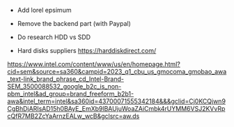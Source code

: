 - Add lorel epsimum

- Remove the backend part (with Paypal)


- Do research HDD vs SDD

- Hard disks suppliers
https://harddiskdirect.com/

https://www.intel.com/content/www/us/en/homepage.html?cid=sem&source=sa360&campid=2023_q1_cbu_us_gmocoma_gmobao_awa_text-link_brand_phrase_cd_Intel-Brand-SEM_3500088532_google_b2c_is_non-pbm_intel&ad_group=brand_freeform_b2b1-awa&intel_term=intel&sa360id=43700071555342184&&&gclid=Cj0KCQjwn9CgBhDjARIsAD15h0BAyE_EmXb9lBAUjuWoaZAiCmbk4rUYMM6VSJ2KVvRpcQfR7MB2ZcYaArnzEALw_wcB&gclsrc=aw.ds

